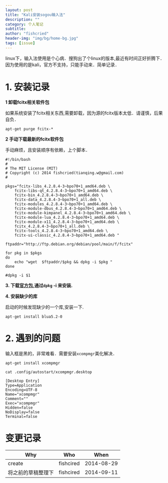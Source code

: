 ```yaml
---
layout: post
title: "Kali安装sogou输入法"
description: ""
category: 个人笔记
subtitle:
author: "fishcried"
header-img: "img/bg/home-bg.jpg"
tags: [issue]
---
```


linux下，输入法使用是个心病．搜狗出了个linux的版本,最近有时间正好折腾下．因为使用的是kali，官方不支持，只能手动来．简单记录．

# 1. 安装记录

**1 卸载fcitx相关软件包**

如果系统安装了fcitx相关东西,需要卸载，因为源的fcitx版本太低．请谨慎，后果自负．

	apt-get purge fcitx-*

**2 手动下载最新的fcitx软件包**

手动麻烦，且安装顺序有依赖，上个脚本．

	#!/bin/bash
	#
	# The MIT License (MIT)
	# Copyright (c) 2014 fishcried(tianqing.w@gmail.com)
	#
	
	pkgs="fcitx-libs_4.2.8.4-3~bpo70+1_amd64.deb \
		fcitx-libs-qt_4.2.8.4-3~bpo70+1_amd64.deb \
		fcitx-bin_4.2.8.4-3~bpo70+1_amd64.deb \
		fcitx-data_4.2.8.4-3~bpo70+1_all.deb \
		fcitx-modules_4.2.8.4-3~bpo70+1_amd64.deb \
		fcitx-module-dbus_4.2.8.4-3~bpo70+1_amd64.deb \
		fcitx-module-kimpanel_4.2.8.4-3~bpo70+1_amd64.deb \
		fcitx-module-lua_4.2.8.4-3~bpo70+1_amd64.deb \
		fcitx-module-x11_4.2.8.4-3~bpo70+1_amd64.deb \
		fcitx_4.2.8.4-3~bpo70+1_all.deb \
		fcitx-tools_4.2.8.4-3~bpo70+1_amd64.deb \
		fcitx-ui-classic_4.2.8.4-3~bpo70+1_amd64.deb "
	
	ftpaddr="http://ftp.debian.org/debian/pool/main/f/fcitx"
	
	for pkg in $pkgs
	do
		echo "wget  $ftpaddr/$pkg && dpkg -i $pkg "
	done
	
	#dpkg -i $1

**3. 下载[官方包](http://pinyin.sogou.com/linux/),通过`dpkg` -i 来安装.**

**4. 安装缺少的库**

启动的时候发现缺少的一个库,安装一下.

	apt-get install blua5.2-0

# 2. 遇到的问题

输入框是黑的，非常难看．需要安装`xcompmgr`美化解决．

	apt-get install xcompmgr
	
	cat .config/autostart/xcompmgr.desktop
	
	[Desktop Entry]
	Type=Application
	Encoding=UTF-8
	Name="xcompmgr"
	Comment=""
	Exec="xcompmgr"
	Hidden=false
	NoDisplay=false
	Terminal=false

# 变更记录

|Why | Who | When |
|----|-----|------|
|create|fishcired|2014-08-29 |
|将之前的草稿整理下|fishcired|2014-09-11 |
